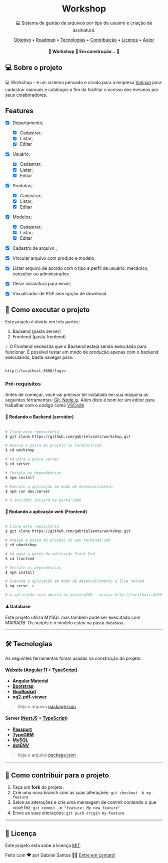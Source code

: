 <h1 align="center">
    Workshop
</h1>
<p align="center">💻 Sistema de gestão de arquivos por tipo de usuário e criação de assinatura.</p>


<p align="center">
 <a href="#objetivo">Objetivo</a> •
 <a href="#roadmap">Roadmap</a> • 
 <a href="#tecnologias">Tecnologias</a> • 
 <a href="#contribuicao">Contribuição</a> • 
 <a href="#licenc-a">Licença</a> • 
 <a href="#autor">Autor</a>
</p>


<h4 align="center"> 
	🚧  Workshop 🚀 Em construção...  🚧
</h4>

## 💻 Sobre o projeto
💻 Workshop - é um sistema pensado e criado para a empresa [Volmaq](volmaq.com.br) para cadastrar manuais e catálogos a fim da facilitar o acesso dos mesmos por seus colaboradores.


## Features

- [x] Departamento;
  - [x] Cadastrar;
  - [x] Listar;
  - [x] Editar
- [x] Usuário;
  - [x] Cadastrar;
  - [x] Listar;
  - [x] Editar
- [x] Produtos;
  - [x] Cadastrar;
  - [x] Listar;
  - [x] Editar
- [x] Modelos;
  - [x] Cadastrar;
  - [x] Listar;
  - [x] Editar
- [x] Cadastro de arquivo  ;
- [x] Vincular arquivo com produto e modelo;
- [x] Listar arquivo de acordo com o tipo e perfil de usuário: mecânico, consultor ou administrador;
- [x] Gerar assinatura para email;
- [x] Visualizador de PDF sem opção de download.



## 🚀 Como executar o projeto

Este projeto é divido em três partes:
1. Backend (pasta server) 
2. Frontend (pasta frontend)

💡 O Frontend necessita que o Backend esteja sendo executado para funcionar.
É possível testar em modo de produção apenas com o backend executando, basta navegar para: 

```bash

http://localhost:3000/login 

```

### Pré-requisitos

Antes de começar, você vai precisar ter instalado em sua máquina as seguintes ferramentas:
[Git](https://git-scm.com), [Node.js](https://nodejs.org/en/). 
Além disto é bom ter um editor para trabalhar com o código como [VSCode](https://code.visualstudio.com/)

#### 🎲 Rodando o Backend (servidor)

```bash

# Clone este repositório
$ git clone https://github.com/gabrielsants/workshop.git

# Acesse a pasta do projeto no terminal/cmd
$ cd workshop

# Vá para a pasta server
$ cd server

# Instale as dependências
$ npm install

# Execute a aplicação em modo de desenvolvimento
$ npm run dev:server

# O servidor inciará na porta:3000

```

#### 🧭 Rodando a aplicação web (Frontend)

```bash

# Clone este repositório
$ git clone https://github.com/gabrielsants/workshop.git

# Acesse a pasta do projeto no seu terminal/cmd
$ cd whorkshop

# Vá para a pasta da aplicação Front End
$ cd frontend

# Instale as dependências
$ npm install

# Execute a aplicação em modo de desenvolvimento e live reload
$ ng serve -o

# A aplicação será aberta na porta:4200 - acesse http://localhost:4200

```

#### ♟ Database

Este projeto utiliza MYSQL mas também pode ser executado com MARIADB.
Os scripts e o modelo estão na pasta `database`.

---

## 🛠 Tecnologias

As seguintes ferramentas foram usadas na construção do projeto:

#### **Website**  ([Angular 11](https://angular.io/)  +  [TypeScript](https://www.typescriptlang.org/))

-   **[Angular Material](https://material.angular.io/)**
-   **[Bootstrap](https://getbootstrap.com/)**
-   **[NgxRocket](https://github.com/ngx-rocket/generator-ngx-rocket)**
-   **[ng2-pdf-viewer](https://github.com/VadimDez/ng2-pdf-viewer)**

> Veja o arquivo  [package.json](https://github.com/gabrielsants/workshop/blob/main/frontend/package.json)

#### **Server**  ([NestJS](https://nestjs.com/)  +  [TypeScript](https://www.typescriptlang.org/))

-   **[Passport](https://docs.nestjs.com/security/authentication#implementing-passport-strategies)**
-   **[TypeORM](https://docs.nestjs.com/recipes/sql-typeorm)**
-   **[MySQL](https://www.mysql.com/)**
-   **[dotENV](https://github.com/motdotla/dotenv)**

> Veja o arquivo  [package.json](https://github.com/gabrielsants/workshop/blob/main/frontend/package.json)
---

## 💪 Como contribuir para o projeto

1. Faça um **fork** do projeto.
2. Crie uma nova branch com as suas alterações: `git checkout -b my-feature`
3. Salve as alterações e crie uma mensagem de commit contando o que você fez: `git commit -m "feature: My new feature"`
4. Envie as suas alterações: `git push origin my-feature`

---


## 📝 Licença

Este projeto esta sobe a licença [MIT](./LICENSE).

Feito com ❤️ por Gabriel Santos 👋🏽 [Entre em contato!](https://www.linkedin.com/in/dev-gabriel-santos/)
